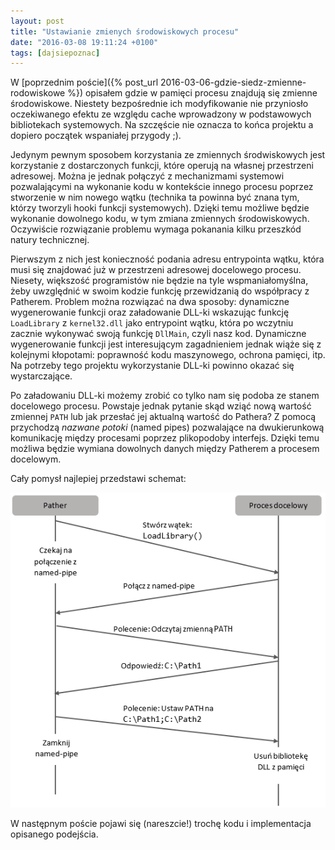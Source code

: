 ```yaml
---
layout: post
title: "Ustawianie zmienych środowiskowych procesu"
date: "2016-03-08 19:11:24 +0100"
tags: [dajsiepoznac]
---
```

W [poprzednim poście]({% post_url 2016-03-06-gdzie-siedz-zmienne-rodowiskowe %}) opisałem gdzie w pamięci procesu znajdują się zmienne środowiskowe. Niestety bezpośrednie ich modyfikowanie nie przyniosło oczekiwanego efektu ze względu cache wprowadzony w podstawowych bibliotekach systemowych. Na szczęście nie oznacza to końca projektu a dopiero początek wspaniałej przygody ;).

Jedynym pewnym sposobem korzystania ze zmiennych środwiskowych jest korzystanie z dostarczonych funkcji, które operują na własnej przestrzeni adresowej. Można je jednak połączyć z mechanizmami systemowi pozwalającymi na wykonanie kodu w kontekście innego procesu poprzez stworzenie w nim nowego wątku (technika ta powinna być znana tym, którzy tworzyli hooki funkcji systemowych). Dzięki temu możliwe będzie wykonanie dowolnego kodu, w tym zmiana zmiennych środowiskowych. Oczywiście rozwiązanie problemu wymaga pokanania kilku przeszkód natury technicznej.

Pierwszym z nich jest konieczność podania adresu entrypointa wątku, która musi się znajdować już w przestrzeni adresowej docelowego procesu. Niesety, większość programistów nie będzie na tyle wspmaniałomyślna, żeby uwzględnić w swoim kodzie funkcję przewidzanią do współpracy z Patherem. Problem można rozwiązać na dwa sposoby: dynamiczne wygenerowanie funkcji oraz załadowanie DLL-ki wskazując funkcję `LoadLibrary` z `kernel32.dll` jako entrypoint wątku, która po wczytniu zacznie wykonywać swoją funkcję `DllMain`, czyli nasz kod. Dynamiczne wygenerowanie funkcji jest interesującym zagadnieniem jednak wiąże się z kolejnymi kłopotami: poprawność kodu maszynowego, ochrona pamięci, itp. Na potrzeby tego projektu wykorzystanie DLL-ki powinno okazać się wystarczające.

Po załadowaniu DLL-ki możemy zrobić co tylko nam się podoba ze stanem docelowego procesu. Powstaje jednak pytanie skąd wziąć nową wartość zmiennej `PATH` lub jak przesłać jej aktualną wartość do Pathera? Z pomocą przychodzą *nazwane potoki* (named pipes) pozwalające na dwukierunkową komunikację między procesami poprzez plikopodoby interfejs. Dzięki temu możliwa będzie wymiana dowolnych danych między Patherem a procesem docelowym.

Cały pomysł najlepiej przedstawi schemat:

![Wykorzystanie wątku z docelowym procesie do zmiany zmiennej PATH](/images/posts/thread-injection.png)


W następnym poście pojawi się (nareszcie!) trochę kodu i implementacja opisanego podejścia.
